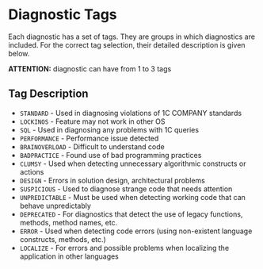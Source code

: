 # Diagnostic Tags

Each diagnostic has a set of tags. They are groups in which diagnostics are included.
 For the correct tag selection, their detailed description is given below.

**ATTENTION:** diagnostic can have from 1 to 3 tags

## Tag Description

- `STANDARD` -  Used in diagnosing violations of 1C COMPANY standards
- `LOCKINOS` - Feature may not work in other OS
- `SQL` - Used in diagnosing any problems with 1C queries
- `PERFORMANCE` - Performance issue detected
- `BRAINOVERLOAD` - Difficult to understand code
- `BADPRACTICE` - Found use of bad programming practices
- `CLUMSY` - Used when detecting unnecessary algorithmic constructs or actions
- `DESIGN` - Errors in solution design, architectural problems
- `SUSPICIOUS` - Used to diagnose strange code that needs attention
- `UNPREDICTABLE` - Must be used when detecting working code that can behave unpredictably
- `DEPRECATED` - For diagnostics that detect the use of legacy functions, methods, method names, etc.
- `ERROR` - Used when detecting code errors (using non-existent language constructs, methods, etc.)
- `LOCALIZE` - For errors and possible problems when localizing the application in other languages
